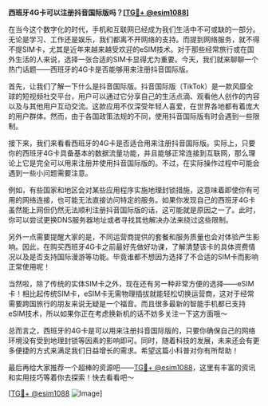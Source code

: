 **西班牙4G卡可以注册抖音国际版吗？[[TG💪+ @esim1088](https://t.me/s/esim1088)]**

在当今这个数字化的时代，手机和互联网已经成为我们生活中不可或缺的一部分。无论是学习、工作还是娱乐，我们都离不开网络的支持。而提到网络服务，就不得不提SIM卡，尤其是近年来越来越受欢迎的eSIM技术。对于那些经常旅行或在国外生活的人来说，选择一张合适的SIM卡显得尤为重要。今天，我们就来聊聊一个热门话题——西班牙的4G卡是否能够用来注册抖音国际版。

首先，让我们了解一下什么是抖音国际版。抖音国际版（TikTok）是一款风靡全球的短视频社交平台，用户可以通过它分享自己的生活点滴、观看他人创作的内容以及与其他用户互动交流。这款应用不仅深受年轻人喜爱，在世界各地都有着庞大的用户群体。然而，由于各国政策法规的不同，使用抖音国际版有时会遇到一些限制。

接下来，我们来看看西班牙的4G卡是否适合用来注册抖音国际版。实际上，只要你的西班牙4G卡具备基本的数据流量功能，并且能够正常连接到互联网，那么理论上它是完全可以用来注册并使用抖音国际版的。不过，在实际操作过程中可能会遇到一些小问题需要注意。

例如，有些国家和地区会对某些应用程序实施地理封锁措施，这意味着即使你有可用的网络连接，也可能无法直接访问特定的服务。如果你发现自己的西班牙4G卡虽然能上网但仍然无法顺利注册抖音国际版的话，这可能就是原因之一了。此时，你可以尝试更换DNS服务器地址或者寻找其他解决办法来绕过这些限制。

另外一点需要提醒大家的是，不同运营商提供的套餐和服务质量也会对体验产生影响。因此，在购买西班牙4G卡之前最好先做好功课，了解清楚该卡的具体资费情况以及是否支持国际漫游等功能。毕竟谁都不想因为选择了不合适的SIM卡而影响正常使用呢！

当然啦，除了传统的实体SIM卡之外，现在还有另一种非常方便的选择——eSIM卡！相比起传统SIM卡，eSIM卡无需物理插拔就能轻松切换运营商，这对于经常需要跨国旅行的朋友来说无疑是一个福音。而且很多最新的智能手机都已支持eSIM技术，所以如果你正在考虑换新机的话不妨多关注一下这方面哦～

总而言之，西班牙的4G卡是可以用来注册抖音国际版的，只要你确保自己的网络环境没有受到地理封锁等因素的影响即可。同时，随着科技的发展，未来还会有更多便捷的方式来满足我们日益增长的需求。希望这篇小科普对你有所帮助！

最后再给大家推荐一个超棒的资源吧——[TG💪+ @esim1088](https://t.me/s/esim1088)，这里有丰富的资讯和实用技巧等着你去探索！快去看看吧～

[[TG💪+ @esim1088](https://t.me/s/esim1088) ![Image](https://i.postimg.cc/4NQfJmqS/Snipaste-2025-05-13-00-14-12.png)]